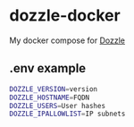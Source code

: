 # dozzle-docker

My docker compose for [Dozzle](https://dozzle.dev/)

## .env example

```bash
DOZZLE_VERSION=version
DOZZLE_HOSTNAME=FQDN
DOZZLE_USERS=User hashes
DOZZLE_IPALLOWLIST=IP subnets
```
